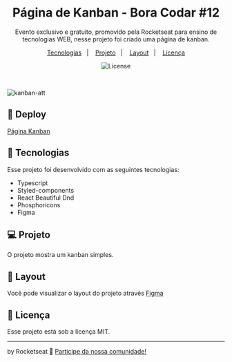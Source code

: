 <h1 align="center"> Página de Kanban - Bora Codar #12 </h1>

<p align="center">
Evento exclusivo e gratuito, promovido pela Rocketseat para ensino de tecnologias WEB, nesse projeto foi criado uma página de kanban.
</p>

<p align="center">
  <a href="#-tecnologias">Tecnologias</a>&nbsp;&nbsp;&nbsp;|&nbsp;&nbsp;&nbsp;
  <a href="#-projeto">Projeto</a>&nbsp;&nbsp;&nbsp;|&nbsp;&nbsp;&nbsp;
  <a href="#-layout">Layout</a>&nbsp;&nbsp;&nbsp;|&nbsp;&nbsp;&nbsp;
  <a href="#memo-licença">Licença</a>
</p>

<p align="center">
  <img alt="License" src="https://img.shields.io/static/v1?label=license&message=MIT&color=49AA26&labelColor=000000">
</p>

<br>



![kanban-att](https://user-images.githubusercontent.com/104373308/233157707-9648e244-3fc5-4da1-b482-c7da247b45af.png)


  
## 👾 Deploy

[Página Kanban](https://kanban-12.vercel.app/)

## 🚀 Tecnologias

Esse projeto foi desenvolvido com as seguintes tecnologias:

- Typescript
- Styled-components
- React Beautiful Dnd
- Phosphoricons
- Figma


## 💻 Projeto

O projeto mostra um kanban simples.

## 🔖 Layout

Você pode visualizar o layout do projeto através [Figma](https://www.figma.com/file/ZfAMXfKoqHL9osR6M2B4by/%23boracodar---Desafio-12-(Community)?node-id=11-31&t=LMAPMTVk6LZeP2Pz-0)
 

## :memo: Licença

Esse projeto está sob a licença MIT.

---

by Rocketseat :wave: [Participe da nossa comunidade!](https://discord.gg/rocketseat)
